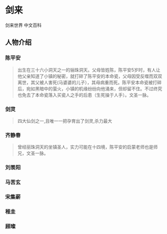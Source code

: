 # 剑来
剑来世界 中文百科


## 人物介绍

### 陈平安
> 出生在三十六小洞天之一的骊珠洞天。父母皆姓陈，陈平安5岁时，有人让他父亲知道了小镇的秘密，就打碎了陈平安的本命瓷，父母因受反噬而双双离世，其父被人害死(马婆婆的儿子），其母病重而死。陈平安本命瓷被打碎后，宛如黑暗中的萤火，小镇的机缘纷纷向他涌来，但却留不住。不过终究也免去了本命瓷落入买瓷人之手的后患（生死操于人手）。文圣一脉。

### 剑灵
 > 四大仙剑之一,且唯一一把孕育出了剑灵,杀力最大

### 齐静春
> 曾经丽珠洞天的坐镇圣人，实力可能在十四境，陈平安的启蒙老师也是师兄，文圣一脉。

### 刘羡阳

### 马苦玄

### 宋集薪

### 稚圭

### 顾璨

